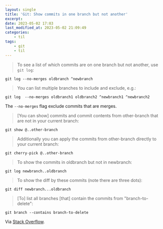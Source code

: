```yaml
---
layout: single
title: 'Git: Show commits in one branch but not another'
excerpt:
date: 2023-05-02 17:03
last_modified_at: 2023-05-02 21:09:49
categories:
    - til
tags:
    - git
    - til
---
```


> To see a list of which commits are on one branch but not another, use `git log`:

```shell
git log --no-merges oldbranch ^newbranch
```

> You can list multiple branches to include and exclude, e.g.:

```shell
git log  --no-merges oldbranch1 oldbranch2 ^newbranch1 ^newbranch2
```

The `--no-merges` flag exclude commits that are merges.

> \[You can show\] commits and commit contents from other-branch that are not in your current branch:

```shell
git show @..other-branch
```

> Additionally you can apply the commits from other-branch directly to your current branch:

```shell
git cherry-pick @..other-branch
```

> To show the commits in oldbranch but not in newbranch:

```shell
git log newbranch..oldbranch
```

> To show the diff by these commits (note there are three dots):

```shell
git diff newbranch...oldbranch
```

> \[To\] list all branches \[that\] contain the commits from "branch-to-delete":

```shell
git branch --contains branch-to-delete
```

Via [Stack Overflow](https://stackoverflow.com/questions/1710894/using-git-show-all-commits-that-are-in-one-branch-but-not-the-others).
